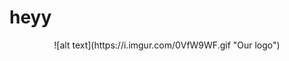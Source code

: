 # heyy
<div style="text-align: center;">
  ![alt text](https://i.imgur.com/0VfW9WF.gif "Our logo")
</div>

